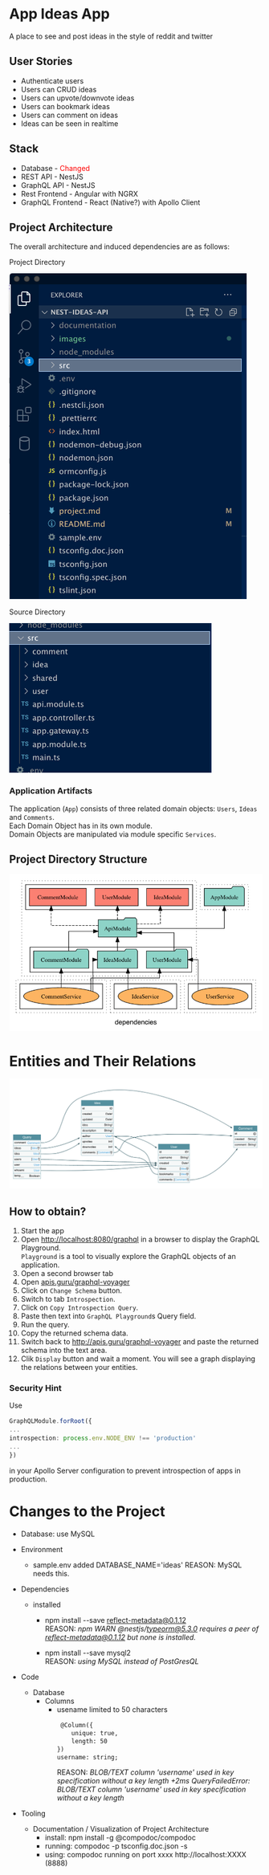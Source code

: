 # App Ideas App

A place to see and post ideas in the style of reddit and twitter

## User Stories

- Authenticate users
- Users can CRUD ideas
- Users can upvote/downvote ideas
- Users can bookmark ideas
- Users can comment on ideas
- Ideas can be seen in realtime

## Stack

- Database - <span style="color:red">Changed</span> 
- REST API - NestJS
- GraphQL API - NestJS
- Rest Frontend - Angular with NGRX
- GraphQL Frontend - React (Native?) with Apollo Client


## Project Architecture

The overall architecture and induced dependencies are as follows:

Project Directory  

![Project Directory](images/project-directory.png)

Source Directory

![Source Directory](images/project-src-directory.png)


### Application Artifacts

The application (`App`) consists of three related domain objects: `Users`, `Ideas` and `Comments`.  
Each Domain Object has in its own module.  
Domain Objects are manipulated via module specific `Services`. 

## Project Directory Structure
![Architecture / Dependencies](images/ideas-api-dependencies-graph.png)


# Entities and Their Relations

![Entities / Relations](images/entities-relations.png)

## How to obtain?

1. Start the app
2. Open <a href="http://localhost:8080/graphql">http://localhost:8080/graphql</a> in a browser to display the GraphQL Playground.  
`Playground` is a tool to visually explore the GraphQL objects of an application.  
3. Open a second browser tab
4. Open <a href="https://apis.guru/graphql-voyager">apis.guru/graphql-voyager</a>
5. Click on `Change Schema` button.
6. Switch to tab `Introspection`.
7. Click on `Copy Introspection Query`.
8. Paste then text into `GraphQL Playground`s Query field.
9. Run the query.
10. Copy the returned schema data.
11. Switch back to http://apis.guru/graphql-voyager and paste the returned schema into the text area. 
12. Clik `Display` button and wait a moment. You will see a graph displaying the relations between your entities.

### Security Hint

Use 
```typescript
GraphQLModule.forRoot({
...
introspection: process.env.NODE_ENV !== 'production'
...
})
```
in your Apollo Server configuration to prevent introspection of apps in production.


# Changes to the Project

- Database: 
    use MySQL

- Environment
    - sample.env    added DATABASE_NAME='ideas'  REASON: MySQL needs this.

- Dependencies
    - installed
        - npm install --save reflect-metadata@0.1.12  
        REASON: *npm WARN @nestjs/typeorm@5.3.0 requires a peer of reflect-metadata@0.1.12 but none is installed.*
    
        - npm install --save mysql2  
        REASON: *using MySQL instead of PostGresQL*

- Code
    - Database
        - Columns
            - usename limited to 50 characters
                ```code
                 @Column({
                    unique: true,
                    length: 50
                })
                username: string;
                ```
                REASON:  *BLOB/TEXT column 'username' used in key specification without a key length +2ms
                QueryFailedError: BLOB/TEXT column 'username' used in key specification without a key length*

- Tooling
    - Documentation / Visualization of Project Architecture
        - install: npm install -g @compodoc/compodoc 
        - running: compodoc -p tsconfig.doc.json -s
        - using: compodoc running on port xxxx http://localhost:XXXX   (8888)